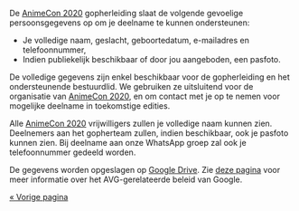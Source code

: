 De [AnimeCon 2020](https://animecon.nl) gopherleiding slaat de volgende gevoelige persoonsgegevens
op om je deelname te kunnen ondersteunen:

  * Je volledige naam, geslacht, geboortedatum, e-mailadres en telefoonnummer,
  * Indien publiekelijk beschikbaar of door jou aangeboden, een pasfoto.

De volledige gegevens zijn enkel beschikbaar voor de gopherleiding en het ondersteunende
bestuurdlid. We gebruiken ze uitsluitend voor de organisatie van [AnimeCon 2020](https://animecon.nl),
en om contact met je op te nemen voor mogelijke deelname in toekomstige edities.

Alle [AnimeCon 2020](https://animecon.nl) vrijwilligers zullen je volledige naam kunnen zien.
Deelnemers aan het gopherteam zullen, indien beschikbaar, ook je pasfoto kunnen zien. Bij deelname
aan onze WhatsApp groep zal ook je telefoonnummer gedeeld worden.

De gegevens worden opgeslagen op [Google Drive](https://www.google.com/drive/).
Zie [deze pagina](https://privacy.google.com/businesses/compliance/#!?modal_active=none) voor meer
informatie over het AVG-gerelateerde beleid van Google.

[« Vorige pagina](/registration/)
